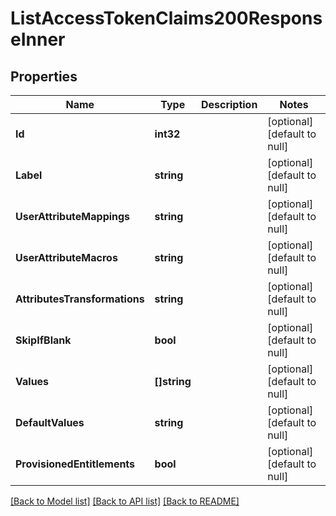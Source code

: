 # ListAccessTokenClaims200ResponseInner

## Properties
Name | Type | Description | Notes
------------ | ------------- | ------------- | -------------
**Id** | **int32** |  | [optional] [default to null]
**Label** | **string** |  | [optional] [default to null]
**UserAttributeMappings** | **string** |  | [optional] [default to null]
**UserAttributeMacros** | **string** |  | [optional] [default to null]
**AttributesTransformations** | **string** |  | [optional] [default to null]
**SkipIfBlank** | **bool** |  | [optional] [default to null]
**Values** | **[]string** |  | [optional] [default to null]
**DefaultValues** | **string** |  | [optional] [default to null]
**ProvisionedEntitlements** | **bool** |  | [optional] [default to null]

[[Back to Model list]](../README.md#documentation-for-models) [[Back to API list]](../README.md#documentation-for-api-endpoints) [[Back to README]](../README.md)

